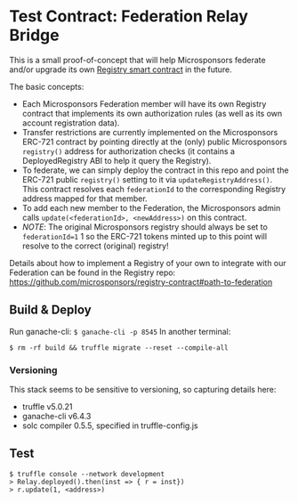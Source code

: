 # Test Contract: Federation Relay Bridge

This is a small proof-of-concept that will help Microsponsors federate and/or upgrade its own [Registry smart contract](https://github.com/microsponsors/registry-contract) in the future.

The basic concepts:

- Each Microsponsors Federation member will have its own Registry contract that implements its own authorization rules (as well as its own account registration data).
- Transfer restrictions are currently implemented on the Microsponsors ERC-721 contract by pointing directly at the (only) public Microsponsors `registry()` address for authorization checks (it contains a DeployedRegistry ABI to help it query the Registry).
- To federate, we can simply deploy the contract in this repo and point the ERC-721 public `registry()` setting to it via `updateRegistryAddress()`. This contract resolves each `federationId` to the corresponding Registry address mapped for that member.
- To add each new member to the Federation, the Microsponsors admin calls `update(<federationId>, <newAddress>)` on this contract.
- _NOTE_: The original Microsponsors registry should always be set to `federationId=1` 1 so the ERC-721 tokens minted up to this point will resolve to the correct (original) registry!

Details about how to implement a Registry of your own to integrate with our Federation can be found in the Registry repo: https://github.com/microsponsors/registry-contract#path-to-federation

## Build & Deploy
Run ganache-cli: `$ ganache-cli -p 8545`
In another terminal:
```
$ rm -rf build && truffle migrate --reset --compile-all
```

### Versioning
This stack seems to be sensitive to versioning, so capturing details here:

* truffle v5.0.21
* ganache-cli v6.4.3
* solc compiler 0.5.5, specified in truffle-config.js


## Test
```
$ truffle console --network development
> Relay.deployed().then(inst => { r = inst})
> r.update(1, <address>)
```
